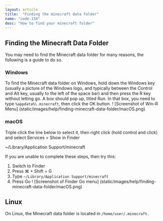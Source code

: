 ```yaml
---
layout: article
title:  "Finding the minecraft data folder"
name: "code-134"
desc: "How to find your minecraft folder"
---
```


## Finding the Minecraft Data Folder
You may need to find the Minecraft data folder for many reasons, the following is a guide to do so.

### Windows
To find the Minecraft data folder on Windows, hold down the Windows key (usually a picture of the Windows logo, and typically between the Control and Alt key, usually to the left of the space bar) and then press the R key without letting go. A box should pop up, titled Run. In that box, you need to type `%appdata%\.minecraft`, then click the OK button.
! [Screenshot of Win-R Menu] (static/images/help/finding-minecraft-data-folder/macOS.png) 

### macOS
Triple click the line below to select it, then right click (hold control and click) and select Services > Show in Finder

~/Library/Application Support/minecraft

If you are unable to complete these steps, then try this:

1. Switch to Finder
2. Press ⌘ + Shift + G
4. Type `~/Library/Application Support/minecraft`
5. Press Go
! [Screenshot of Finder Go menu] (static/images/help/finding-minecraft-data-folder/macOS.png)

## Linux
On Linux, the Minecraft data folder is located in `/home/user/.minecraft.` 